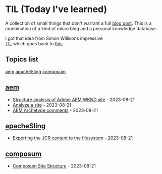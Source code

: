 # TIL (Today I've learned)

A collection of small things thst don't warrant a full [blog post](http://hans-peter-stoerr.de/blog.html). This is a
combination of a kind of micro blog and a personal knowledge database.

I got that idea from Simon Willisons impressive  
[TIL](https://til.simonwillison.net/) which goes back to
[this](https://dev.to/jbranchaud/how-i-built-a-learning-machine-45k9).

<!-- index start -->


## Topics list

 [aem](#aem) [apacheSling](#apacheSling) [composum](#composum)

## [aem](#aem)

* [Structure analysis of Adobe AEM WKND site](aem//AemWKNDStructureReports.md) - 2023-08-21
* [Analyze a site](aem//AnalyzeSite.md) - 2023-08-21
* [AEM Archetype comments](aem//AemArchetypeStuff.md) - 2023-08-21

## [apacheSling](#apacheSling)

* [Exporting the JCR content to the filesystem](apacheSling//ContentExportToFilesystem.md) - 2023-08-21

## [composum](#composum)

* [Composum Site Structure](composum//ComposumSiteStructureReports.md) - 2023-08-21


